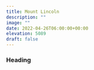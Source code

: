 ```yaml
---
title: Mount Lincoln 
description: ""
image: ""
date: 2022-04-26T06:00:00+00:00
elevation: 5089
draft: false
---
```

### Heading 

